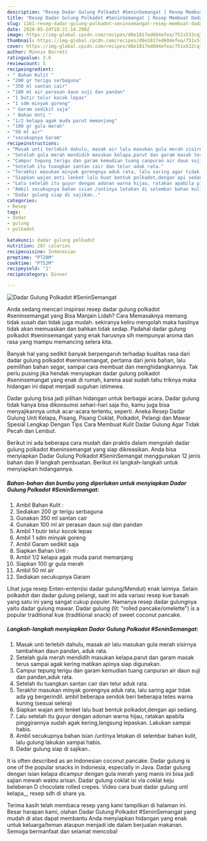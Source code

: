 ```yaml
---
description: "Resep Dadar Gulung Polkadot #SeninSemangat | Resep Membuat Dadar Gulung Polkadot #SeninSemangat Yang Sempurna"
title: "Resep Dadar Gulung Polkadot #SeninSemangat | Resep Membuat Dadar Gulung Polkadot #SeninSemangat Yang Sempurna"
slug: 1161-resep-dadar-gulung-polkadot-seninsemangat-resep-membuat-dadar-gulung-polkadot-seninsemangat-yang-sempurna
date: 2020-05-24T18:21:14.298Z
image: https://img-global.cpcdn.com/recipes/d8e1817ed604efea/751x532cq70/dadar-gulung-polkadot-seninsemangat-foto-resep-utama.jpg
thumbnail: https://img-global.cpcdn.com/recipes/d8e1817ed604efea/751x532cq70/dadar-gulung-polkadot-seninsemangat-foto-resep-utama.jpg
cover: https://img-global.cpcdn.com/recipes/d8e1817ed604efea/751x532cq70/dadar-gulung-polkadot-seninsemangat-foto-resep-utama.jpg
author: Minnie Barrett
ratingvalue: 3.6
reviewcount: 5
recipeingredient:
- " Bahan Kulit "
- "200 gr terigu serbaguna"
- "350 ml santan cair"
- "100 ml air perasan daun suji dan pandan"
- "1 butir telur kocok lepas"
- "1 sdm minyak goreng"
- " Garam sedikit saja"
- " Bahan Unti "
- "1/2 kelapa agak muda parut memanjang"
- "100 gr gula merah"
- "50 ml air"
- "secukupnya Garam"
recipeinstructions:
- "Masak unti terlebih dahulu, masak air lalu masukan gula merah sisirnya tambahkan daun pandan, aduk rata."
- "Setelah gula merah mendidih masukan kelapa.parut dan garam masak terus sampai agak kering matikan apinya siap digunakan."
- "Campur tepung terigu dan garam kemudian tuang canpuran air daun suji dan pandan,aduk rata."
- "Setelah itu tuangkan santan cair dan telur aduk rata."
- "Terakhir masukan minyak gorengnya aduk rata, lalu saring agar tidak ada yg bergerindil. ambil beberapa sendok beri beberapa tetes warna kuning (sesuai selera)"
- "Siapkan wajan anti lenket lalu buat bentuk polkadot,dengan api sedang."
- "Lalu setelah itu guyur dengan adonan warna hijau, ratakan apabila pinggirannya sudah agak kering,langsung lepaskan. Lakukan sampai habis."
- "Ambil secukupnya bahan isian /untinya letakan di selembar bahan kulit, lalu gulung lakukan sampai habis."
- "Dadar gulung siap di sajikan.."
categories:
- Resep
tags:
- dadar
- gulung
- polkadot

katakunci: dadar gulung polkadot 
nutrition: 287 calories
recipecuisine: Indonesian
preptime: "PT28M"
cooktime: "PT52M"
recipeyield: "1"
recipecategory: Dinner

---
```



![Dadar Gulung Polkadot #SeninSemangat](https://img-global.cpcdn.com/recipes/d8e1817ed604efea/751x532cq70/dadar-gulung-polkadot-seninsemangat-foto-resep-utama.jpg)

Anda sedang mencari inspirasi resep dadar gulung polkadot #seninsemangat yang Bisa Manjain Lidah? Cara Memasaknya memang tidak susah dan tidak juga mudah. sekiranya keliru mengolah maka hasilnya tidak akan memuaskan dan bahkan tidak sedap. Padahal dadar gulung polkadot #seninsemangat yang enak harusnya sih mempunyai aroma dan rasa yang mampu memancing selera kita.

Banyak hal yang sedikit banyak berpengaruh terhadap kualitas rasa dari dadar gulung polkadot #seninsemangat, pertama dari jenis bahan, lalu pemilihan bahan segar, sampai cara membuat dan menghidangkannya. Tak perlu pusing jika hendak menyiapkan dadar gulung polkadot #seninsemangat yang enak di rumah, karena asal sudah tahu triknya maka hidangan ini dapat menjadi suguhan istimewa.

Dadar gulung bisa jadi pilihan hidangan untuk berbagai acara. Dadar gulung tidak hanya bisa dikonsumsi sehari-hari saja lho, kamu juga bisa menyajikannya untuk acar-acara tertentu, seperti. Aneka Resep Dadar Gulung Unti Kelapa, Pisang, Pisang Coklat, Polkadot, Pelangi dan Mawar Spesial Lengkap Dengan Tips Cara Membuat Kulit Dadar Gulung Agar Tidak Pecah dan Lembut.


Berikut ini ada beberapa cara mudah dan praktis dalam mengolah dadar gulung polkadot #seninsemangat yang siap dikreasikan. Anda bisa menyiapkan Dadar Gulung Polkadot #SeninSemangat menggunakan 12 jenis bahan dan 9 langkah pembuatan. Berikut ini langkah-langkah untuk menyiapkan hidangannya.

<!--inarticleads1-->

##### Bahan-bahan dan bumbu yang diperlukan untuk menyiapkan Dadar Gulung Polkadot #SeninSemangat:

1. Ambil  Bahan Kulit :
1. Sediakan 200 gr terigu serbaguna
1. Gunakan 350 ml santan cair
1. Gunakan 100 ml air perasan daun suji dan pandan
1. Ambil 1 butir telur kocok lepas
1. Ambil 1 sdm minyak goreng
1. Ambil  Garam sedikit saja
1. Siapkan  Bahan Unti :
1. Ambil 1/2 kelapa agak muda parut memanjang
1. Siapkan 100 gr gula merah
1. Ambil 50 ml air
1. Sediakan secukupnya Garam


Lihat juga resep Enten-enten(isi dadar gulung/Mendut) enak lainnya. Selain polkadot dan dadar gulung pelangi, saat ini ada variasi resep kue basah yang satu ini yang sangat cukup populer. Namanya resep dadar gulungnya yaitu dadar gulung mawar. Dadar gulung (lit: &#34;rolled pancake/omelette&#34;) is a popular traditional kue (traditional snack) of sweet coconut pancake. 

<!--inarticleads2-->

##### Langkah-langkah menyiapkan Dadar Gulung Polkadot #SeninSemangat:

1. Masak unti terlebih dahulu, masak air lalu masukan gula merah sisirnya tambahkan daun pandan, aduk rata.
1. Setelah gula merah mendidih masukan kelapa.parut dan garam masak terus sampai agak kering matikan apinya siap digunakan.
1. Campur tepung terigu dan garam kemudian tuang canpuran air daun suji dan pandan,aduk rata.
1. Setelah itu tuangkan santan cair dan telur aduk rata.
1. Terakhir masukan minyak gorengnya aduk rata, lalu saring agar tidak ada yg bergerindil. ambil beberapa sendok beri beberapa tetes warna kuning (sesuai selera)
1. Siapkan wajan anti lenket lalu buat bentuk polkadot,dengan api sedang.
1. Lalu setelah itu guyur dengan adonan warna hijau, ratakan apabila pinggirannya sudah agak kering,langsung lepaskan. Lakukan sampai habis.
1. Ambil secukupnya bahan isian /untinya letakan di selembar bahan kulit, lalu gulung lakukan sampai habis.
1. Dadar gulung siap di sajikan..


It is often described as an Indonesian coconut pancake. Dadar gulung is one of the popular snacks in Indonesia, especially in Java. Dadar gulung dengan isian kelapa dicampur dengan gula merah yang manis ini bisa jadi sajian mewah waktu arisan. Dadar gulung coklat isi vla coklat keju beleberan D chocolate rolled crepes. Video cara buat dadar gulung unti kelapa,,, resep sdh di share ya. 

Terima kasih telah membaca resep yang kami tampilkan di halaman ini. Besar harapan kami, olahan Dadar Gulung Polkadot #SeninSemangat yang mudah di atas dapat membantu Anda menyiapkan hidangan yang enak untuk keluarga/teman ataupun menjadi ide dalam berjualan makanan. Semoga bermanfaat dan selamat mencoba!
